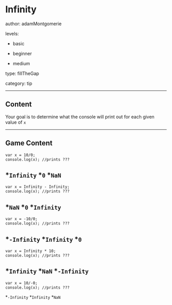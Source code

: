 # Infinity
author: adamMontgomerie

levels:

  - basic

  - beginner

  - medium

type: fillTheGap

category: tip

---
## Content

Your goal is to determine what the console will print out for each given value of `x`

---
## Game Content

```
var x = 10/0;
console.log(x); //prints ???
```
*`Infinity`
*`0`
*`NaN`
---
```
var x = Infinity - Infinity;
console.log(x); //prints ???
```
*`NaN`
*`0`
*`Infinity`
---
```
var x = -10/0;
console.log(x); //prints ???
```
*`-Infinity`
*`Infinity`
*`0`
---
```
var x = Infinity * 10;
console.log(x); //prints ???
```
*`Infinity`
*`NaN`
*`-Infinity`
---
```
var x = 10/-0;
console.log(x); //prints ???
```
*`-Infinity`
*`Infinity`
*`NaN`
